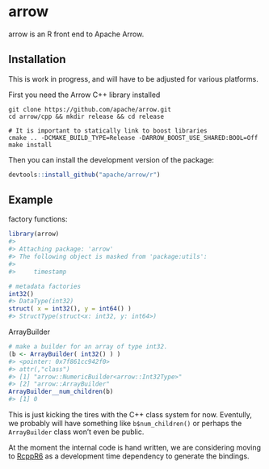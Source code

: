 
<!---
Licensed to the Apache Software Foundation (ASF) under one
or more contributor license agreements.  See the NOTICE file
distributed with this work for additional information
regarding copyright ownership.  The ASF licenses this file
to you under the Apache License, Version 2.0 (the
"License"); you may not use this file except in compliance
with the License.  You may obtain a copy of the License at

   http://www.apache.org/licenses/LICENSE-2.0

Unless required by applicable law or agreed to in writing,
software distributed under the License is distributed on an
"AS IS" BASIS, WITHOUT WARRANTIES OR CONDITIONS OF ANY
KIND, either express or implied.  See the License for the
specific language governing permissions and limitations
under the License.
-->

# arrow

arrow is an R front end to Apache Arrow.

## Installation

This is work in progress, and will have to be adjusted for various
platforms.

First you need the Arrow C++ library installed

    git clone https://github.com/apache/arrow.git
    cd arrow/cpp && mkdir release && cd release
    
    # It is important to statically link to boost libraries
    cmake .. -DCMAKE_BUILD_TYPE=Release -DARROW_BOOST_USE_SHARED:BOOL=Off
    make install

Then you can install the development version of the package:

``` r
devtools::install_github("apache/arrow/r")
```

## Example

factory functions:

``` r
library(arrow)
#> 
#> Attaching package: 'arrow'
#> The following object is masked from 'package:utils':
#> 
#>     timestamp

# metadata factories
int32()
#> DataType(int32)
struct( x = int32(), y = int64() )
#> StructType(struct<x: int32, y: int64>)
```

ArrayBuilder

``` r
# make a builder for an array of type int32. 
(b <- ArrayBuilder( int32() ) )
#> <pointer: 0x7f861cc942f0>
#> attr(,"class")
#> [1] "arrow::NumericBuilder<arrow::Int32Type>"
#> [2] "arrow::ArrayBuilder"
ArrayBuilder__num_children(b)
#> [1] 0
```

This is just kicking the tires with the C++ class system for now.
Eventully, we probably will have something like `b$num_children()` or
perhaps the `ArrayBuilder` class won’t even be public.

At the moment the internal code is hand written, we are considering
moving to [RcppR6](https://github.com/richfitz/RcppR6) as a development
time dependency to generate the bindings.

